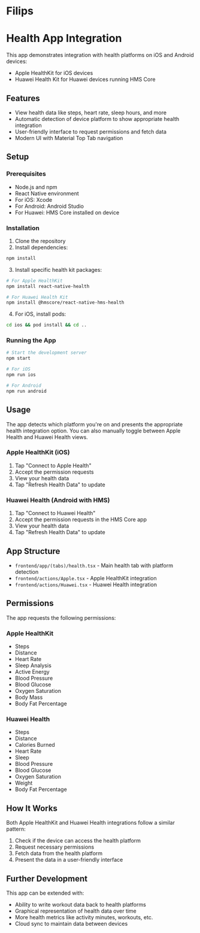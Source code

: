 # Filips

# Health App Integration

This app demonstrates integration with health platforms on iOS and Android devices:

- Apple HealthKit for iOS devices
- Huawei Health Kit for Huawei devices running HMS Core

## Features

- View health data like steps, heart rate, sleep hours, and more
- Automatic detection of device platform to show appropriate health integration
- User-friendly interface to request permissions and fetch data
- Modern UI with Material Top Tab navigation

## Setup

### Prerequisites

- Node.js and npm
- React Native environment
- For iOS: Xcode
- For Android: Android Studio
- For Huawei: HMS Core installed on device

### Installation

1. Clone the repository
2. Install dependencies:
```bash
npm install
```

3. Install specific health kit packages:
```bash
# For Apple HealthKit
npm install react-native-health

# For Huawei Health Kit
npm install @hmscore/react-native-hms-health
```

4. For iOS, install pods:
```bash
cd ios && pod install && cd ..
```

### Running the App

```bash
# Start the development server
npm start

# For iOS
npm run ios

# For Android
npm run android
```

## Usage

The app detects which platform you're on and presents the appropriate health integration option. You can also manually toggle between Apple Health and Huawei Health views.

### Apple HealthKit (iOS)

1. Tap "Connect to Apple Health"
2. Accept the permission requests
3. View your health data
4. Tap "Refresh Health Data" to update

### Huawei Health (Android with HMS)

1. Tap "Connect to Huawei Health"
2. Accept the permission requests in the HMS Core app
3. View your health data
4. Tap "Refresh Health Data" to update

## App Structure

- `frontend/app/(tabs)/health.tsx` - Main health tab with platform detection
- `frontend/actions/Apple.tsx` - Apple HealthKit integration
- `frontend/actions/Huawei.tsx` - Huawei Health integration

## Permissions

The app requests the following permissions:

### Apple HealthKit
- Steps
- Distance
- Heart Rate
- Sleep Analysis
- Active Energy
- Blood Pressure
- Blood Glucose
- Oxygen Saturation
- Body Mass
- Body Fat Percentage

### Huawei Health
- Steps
- Distance
- Calories Burned
- Heart Rate
- Sleep
- Blood Pressure
- Blood Glucose
- Oxygen Saturation
- Weight
- Body Fat Percentage

## How It Works

Both Apple HealthKit and Huawei Health integrations follow a similar pattern:

1. Check if the device can access the health platform
2. Request necessary permissions
3. Fetch data from the health platform
4. Present the data in a user-friendly interface

## Further Development

This app can be extended with:

- Ability to write workout data back to health platforms
- Graphical representation of health data over time
- More health metrics like activity minutes, workouts, etc.
- Cloud sync to maintain data between devices
